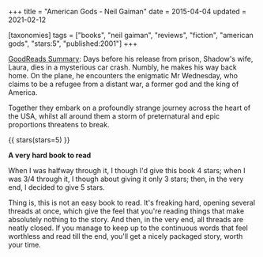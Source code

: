 +++
title = "American Gods - Neil Gaiman"
date = 2015-04-04
updated = 2021-02-12

[taxonomies]
tags = ["books", "neil gaiman", "reviews", "fiction", "american gods", 
"stars:5", "published:2001"]
+++

[GoodReads Summary](https://www.goodreads.com/book/show/30165203-american-gods):
Days before his release from prison, Shadow's wife, Laura, dies in a
mysterious car crash. Numbly, he makes his way back home. On the plane, he
encounters the enigmatic Mr Wednesday, who claims to be a refugee from a
distant war, a former god and the king of America.

Together they embark on a profoundly strange journey across the heart of the
USA, whilst all around them a storm of preternatural and epic proportions
threatens to break.

<!-- more -->

{{ stars(stars=5) }}

**A very hard book to read**

When I was halfway through it, I though I'd give this book 4 stars; when I was
3/4 through it, I though about giving it only 3 stars; then, in the very end,
I decided to give 5 stars. 

Thing is, this is not an easy book to read. It's freaking hard, opening
several threads at once, which give the feel that you're reading things that
make absolutely nothing to the story. And then, in the very end, all threads
are neatly closed. If you manage to keep up to the continuous words that feel
worthless and read till the end, you'll get a nicely packaged story, worth
your time. 
